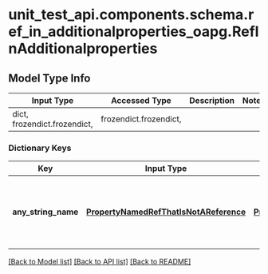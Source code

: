 # unit_test_api.components.schema.ref_in_additionalproperties_oapg.RefInAdditionalproperties

## Model Type Info
Input Type | Accessed Type | Description | Notes
------------ | ------------- | ------------- | -------------
dict, frozendict.frozendict,  | frozendict.frozendict,  |  | 

### Dictionary Keys
Key | Input Type | Accessed Type | Description | Notes
------------ | ------------- | ------------- | ------------- | -------------
**any_string_name** | [**PropertyNamedRefThatIsNotAReference**](property_named_ref_that_is_not_a_reference_oapg.PropertyNamedRefThatIsNotAReference.md) | [**PropertyNamedRefThatIsNotAReference**](property_named_ref_that_is_not_a_reference_oapg.PropertyNamedRefThatIsNotAReference.md) | any string name can be used but the value must be the correct type | [optional] 

[[Back to Model list]](../../../README.md#documentation-for-models) [[Back to API list]](../../../README.md#documentation-for-api-endpoints) [[Back to README]](../../../README.md)

